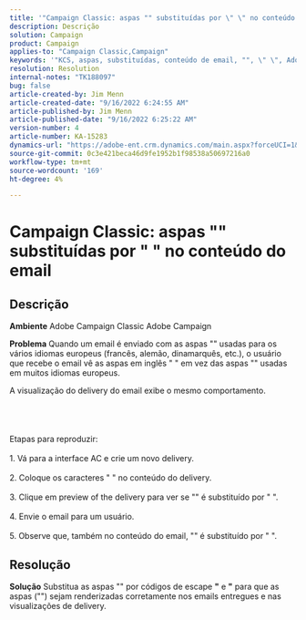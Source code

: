 ```yaml
---
title: '"Campaign Classic: aspas "" substituídas por \" \" no conteúdo do email"'
description: Descrição
solution: Campaign
product: Campaign
applies-to: "Campaign Classic,Campaign"
keywords: '"KCS, aspas, substituídas, conteúdo de email, "", \" \", Adobe Campaign, Adobe Campaign Classic"'
resolution: Resolution
internal-notes: "TK188097"
bug: false
article-created-by: Jim Menn
article-created-date: "9/16/2022 6:24:55 AM"
article-published-by: Jim Menn
article-published-date: "9/16/2022 6:25:22 AM"
version-number: 4
article-number: KA-15283
dynamics-url: "https://adobe-ent.crm.dynamics.com/main.aspx?forceUCI=1&pagetype=entityrecord&etn=knowledgearticle&id=3398e646-8835-ed11-9db1-0022480866ad"
source-git-commit: 0c3e421beca46d9fe1952b1f98538a50697216a0
workflow-type: tm+mt
source-wordcount: '169'
ht-degree: 4%

---
```


# Campaign Classic: aspas &quot;&quot; substituídas por &quot; &quot; no conteúdo do email

## Descrição


<b>Ambiente</b>
Adobe Campaign Classic Adobe Campaign

<b>Problema</b>
Quando um email é enviado com as aspas &quot;&quot; usadas para os vários idiomas europeus (francês, alemão, dinamarquês, etc.), o usuário que recebe o email vê as aspas em inglês &quot; &quot; em vez das aspas &quot;&quot; usadas em muitos idiomas europeus.

A visualização do delivery do email exibe o mesmo comportamento.
<br><br><br> <br><br>Etapas para reproduzir:<br><br>1. Vá para a interface AC e crie um novo delivery.<br><br>2. Coloque os caracteres &quot; &quot; no conteúdo do delivery.<br><br>3. Clique em preview of the delivery para ver se &quot;&quot; é substituído por &quot; &quot;.<br><br>4. Envie o email para um usuário.<br><br>5. Observe que, também no conteúdo do email, &quot;&quot; é substituído por &quot; &quot;.<br>

## Resolução


<b>Solução</b>
Substitua as aspas &quot;&quot; por códigos de escape <b>&quot;</b> e <b>&quot;</b> para que as aspas (&quot;&quot;) sejam renderizadas corretamente nos emails entregues e nas visualizações de delivery.
